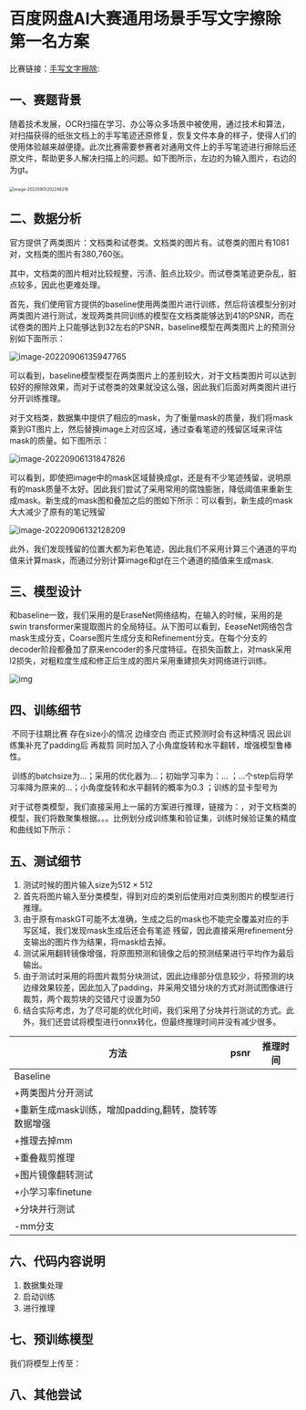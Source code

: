 

# 百度网盘AI大赛通用场景手写文字擦除第一名方案

比赛链接：[手写文字擦除](https://aistudio.baidu.com/aistudio/competition/detail/347/0/introduction):

## 一、赛题背景

​	随着技术发展，OCR扫描在学习、办公等众多场景中被使用，通过技术和算法，对扫描获得的纸张文档上的手写笔迹还原修复，恢复文件本身的样子，使得人们的使用体验越来越便捷。此次比赛需要参赛者对通用文件上的手写笔迹进行擦除后还原文件，帮助更多人解决扫描上的问题。如下图所示，左边的为输入图片，右边的为gt。

​	 <img src=".assets/image-20220905202246216.png" alt="image-20220905202246216" style="zoom:50%;" />

## 二、数据分析

官方提供了两类图片：文档类和试卷类。文档类的图片有。试卷类的图片有1081对，文档类的图片有380,760张。

其中，文档类的图片相对比较规整，污渍、脏点比较少。而试卷类笔迹更杂乱，脏点较多，因此也更难处理。

首先，我们使用官方提供的baseline使用两类图片进行训练，然后将该模型分别对两类图片进行测试，发现两类共同训练的模型在文档类能够达到41的PSNR，而在试卷类的图片上只能够达到32左右的PSNR，baseline模型在两类图片上的预测分别如下面所示：

<img src=".assets/image-20220906135947765.png" alt="image-20220906135947765"  />

可以看到，baseline模型模型在两类图片上的差别较大，对于文档类图片可以达到较好的擦除效果，而对于试卷类的效果就没这么强，因此我们后面对两类图片进行分开训练推理。

对于文档类，数据集中提供了相应的mask，为了衡量mask的质量，我们将mask乘到GT图片上，然后替换image上对应区域，通过查看笔迹的残留区域来评估mask的质量。如下图所示：

![image-20220906131847826](.assets/image-20220906131847826.png)

​	可以看到，即使把image中的mask区域替换成gt，还是有不少笔迹残留，说明原有的mask质量不太好。因此我们尝试了采用常用的腐蚀膨胀，降低阈值来重新生成mask。新生成的mask图和叠加之后的图如下所示：可以看到，新生成的mask大大减少了原有的笔记残留

![image-20220906132128209](.assets/image-20220906132128209.png)

此外，我们发现残留的位置大都为彩色笔迹，因此我们不采用计算三个通道的平均值来计算mask，而通过分别计算image和gt在三个通道的插值来生成mask.



## 三、模型设计

和baseline一致，我们采用的是EraseNet网络结构，在输入的时候，采用的是swin transformer来提取图片的全局特征。从下图可以看到，EeaseNet网络包含mask生成分支，Coarse图片生成分支和Refinement分支。在每个分支的decoder阶段都叠加了原来encoder的多尺度特征。在损失函数上，对mask采用l2损失，对粗粒度生成和修正后生成的图片采用重建损失对网络进行训练。



![img](.assets/791b8bc051904654a22ffa069f2a36c6549b9e07b7de42489bc1c5fb74ee7df2.png)

## 四、训练细节

​	不同于往期比赛  存在size小的情况  边缘空白   而正式预测时会有这种情况  因此训练集补充了padding后 再裁剪  同时加入了小角度旋转和水平翻转，增强模型鲁棒性。

​	训练的batchsize为...；采用的优化器为...；初始学习率为：... ；...个step后将学习率降为原来的...；小角度旋转和水平翻转的概率为0.3 ；训练的显卡型号为

对于试卷类模型，我们直接采用上一届的方案进行推理，链接为：，对于文档类的模型，我们将数聚集根据。。。比例划分成训练集和验证集，训练时候验证集的精度和曲线如下所示：



## 五、测试细节

1. 测试时候的图片输入size为$512\times512$
2. 首先将图片输入至分类模型，得到对应的类别后使用对应类别图片的模型进行推理。
3. 由于原有maskGT可能不太准确，生成之后的mask也不能完全覆盖对应的手写区域，我们发现mask生成后还会有笔迹 残留，因此直接采用refinement分支输出的图片作为结果，将mask给去掉。
4. 测试采用翻转镜像增强，将原图预测和镜像之后的预测结果进行平均作为最后输出。
5. 由于测试时采用的将图片裁剪分块测试，因此边缘部分信息较少，将预测的块边缘效果较差，因此加入了padding，并采用交错分块的方式对测试图像进行裁剪，两个裁剪块的交错尺寸设置为50
6. 结合实际考虑，为了尽可能的优化时间，我们采用了分块并行测试的方式。此外，我们还尝试将模型进行onnx转化，但最终推理时间并没有减少很多。

| 方法                                                | psnr | 推理时间 |
| --------------------------------------------------- | ---- | -------- |
| Baseline                                            |      |          |
| +两类图片分开测试                                   |      |          |
| +重新生成mask训练，增加padding,翻转，旋转等数据增强 |      |          |
| +推理去掉mm                                         |      |          |
| +重叠裁剪推理                                       |      |          |
| +图片镜像翻转测试                                   |      |          |
| +小学习率finetune                                   |      |          |
| +分块并行测试                                       |      |          |
| -mm分支                                             |      |          |

## 六、代码内容说明

1. 数据集处理
2. 启动训练
3. 进行推理

## 七、预训练模型

我们将模型上传至：





## 八、其他尝试


